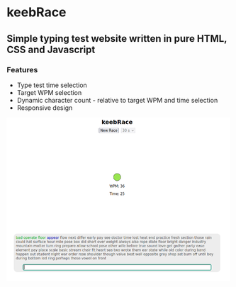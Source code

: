 # keebRace
## Simple typing test website written in pure HTML, CSS and Javascript

### Features
* Type test time selection
* Target WPM selection
* Dynamic character count - relative to target WPM and time selection
* Responsive design

![screenshot](./images/keebRace.png)
